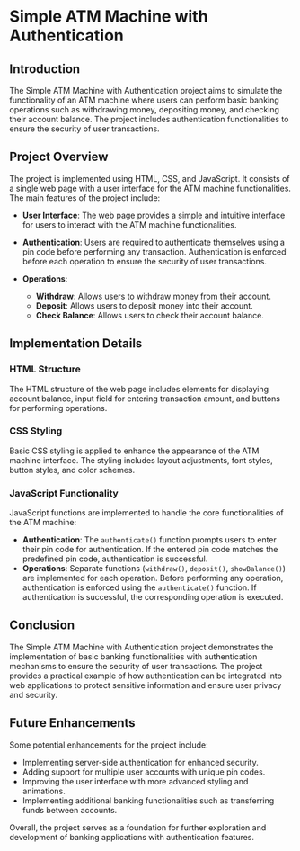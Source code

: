 # Simple ATM Machine with Authentication

## Introduction
The Simple ATM Machine with Authentication project aims to simulate the functionality of an ATM machine where users can perform basic banking operations such as withdrawing money, depositing money, and checking their account balance. The project includes authentication functionalities to ensure the security of user transactions.

## Project Overview
The project is implemented using HTML, CSS, and JavaScript. It consists of a single web page with a user interface for the ATM machine functionalities. The main features of the project include:

- **User Interface**: The web page provides a simple and intuitive interface for users to interact with the ATM machine functionalities.

- **Authentication**: Users are required to authenticate themselves using a pin code before performing any transaction. Authentication is enforced before each operation to ensure the security of user transactions.

- **Operations**:
   - **Withdraw**: Allows users to withdraw money from their account.
   - **Deposit**: Allows users to deposit money into their account.
   - **Check Balance**: Allows users to check their account balance.

## Implementation Details
### HTML Structure
The HTML structure of the web page includes elements for displaying account balance, input field for entering transaction amount, and buttons for performing operations.

### CSS Styling
Basic CSS styling is applied to enhance the appearance of the ATM machine interface. The styling includes layout adjustments, font styles, button styles, and color schemes.

### JavaScript Functionality
JavaScript functions are implemented to handle the core functionalities of the ATM machine:
- **Authentication**: The `authenticate()` function prompts users to enter their pin code for authentication. If the entered pin code matches the predefined pin code, authentication is successful.
- **Operations**: Separate functions (`withdraw()`, `deposit()`, `showBalance()`) are implemented for each operation. Before performing any operation, authentication is enforced using the `authenticate()` function. If authentication is successful, the corresponding operation is executed.

## Conclusion
The Simple ATM Machine with Authentication project demonstrates the implementation of basic banking functionalities with authentication mechanisms to ensure the security of user transactions. The project provides a practical example of how authentication can be integrated into web applications to protect sensitive information and ensure user privacy and security.

## Future Enhancements
Some potential enhancements for the project include:
- Implementing server-side authentication for enhanced security.
- Adding support for multiple user accounts with unique pin codes.
- Improving the user interface with more advanced styling and animations.
- Implementing additional banking functionalities such as transferring funds between accounts.

Overall, the project serves as a foundation for further exploration and development of banking applications with authentication features.
